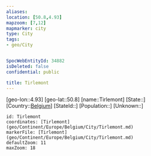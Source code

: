 ```yaml
---
aliases: 
location: [50.8,4.93]
mapzoom: [7,12] 
mapmarker: city 
type: City
tags:
- geo/City


SpocWebEntityId: 34882
isDeleted: false
confidential: public

title: Tirlemont
---
```

[geo-lon::4.93]
[geo-lat::50.8]
[name::Tirlemont]
[State::]
[Country::[Belgium](geo/Continent/Europe/Belgium.md)]
[StateId::]
[Population::]
[Unknown::]


```leaflet
id: Tirlemont
coordinates: [Tirlemont](geo/Continent/Europe/Belgium/City/Tirlemont.md)
markerFile: [Tirlemont](geo/Continent/Europe/Belgium/City/Tirlemont.md)
defaultZoom: 11 
maxZoom: 18
```


